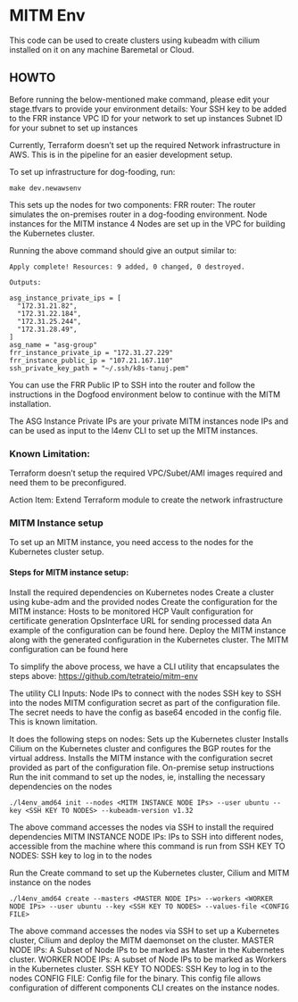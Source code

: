 # MITM Env

This code can be used to create clusters using kubeadm with cilium installed on it on any machine Baremetal or Cloud.

## HOWTO

Before running the below-mentioned make command, please edit your stage.tfvars to provide your environment details:
Your SSH key to be added to the FRR instance
VPC ID for your network to set up instances
Subnet ID for your subnet to set up instances

Currently, Terraform doesn’t set up the required Network infrastructure in AWS. This is in the pipeline for an easier development setup.

To set up infrastructure for dog-fooding, run:
```
make dev.newawsenv
```
This sets up the nodes for two components:
FRR router:
The router simulates the on-premises router in a dog-fooding environment.
Node instances for the MITM instance
4 Nodes are set up in the VPC for building the Kubernetes cluster.

Running the above command should give an output similar to:

```
Apply complete! Resources: 9 added, 0 changed, 0 destroyed.

Outputs:

asg_instance_private_ips = [
  "172.31.21.82",
  "172.31.22.184",
  "172.31.25.244",
  "172.31.28.49",
]
asg_name = "asg-group"
frr_instance_private_ip = "172.31.27.229"
frr_instance_public_ip = "107.21.167.110"
ssh_private_key_path = "~/.ssh/k8s-tanuj.pem"
```
You can use the FRR Public IP to SSH into the router and follow the instructions in the Dogfood environment below to continue with the MITM installation.

The ASG Instance Private IPs are your private MITM instances node IPs and can be used as input to the l4env CLI to set up the MITM instances.

### Known Limitation:
Terraform doesn’t setup the required VPC/Subet/AMI images required and need them to be preconfigured.

Action Item: Extend Terraform module to create the network infrastructure

### MITM Instance setup
To set up an MITM instance, you need access to the nodes for the Kubernetes cluster setup.

#### Steps for MITM instance setup:
Install the required dependencies on Kubernetes nodes
Create a cluster using kube-adm and the provided nodes
Create the configuration for the MITM instance:
Hosts to be monitored
HCP Vault configuration for certificate generation
OpsInterface URL for sending processed data
	An example of the configuration can be found here.
Deploy the MITM instance along with the generated configuration in the Kubernetes cluster. The MITM configuration can be found here

To simplify the above process, we have a CLI utility that encapsulates the steps above: https://github.com/tetrateio/mitm-env

The utility CLI Inputs:
Node IPs to connect with the nodes
SSH key to SSH into the nodes
MITM configuration secret as part of the configuration file. The secret needs to have the config as base64 encoded in the config file. This is known limitation.

It does the following steps on nodes:
Sets up the Kubernetes cluster
Installs Cilium on the Kubernetes cluster and configures the BGP routes for the virtual address.
Installs the MITM instance with the configuration secret provided as part of the configuration file.
On-premise setup instructions
Run the init command to set up the nodes, ie, installing the necessary dependencies on the nodes

```
./l4env_amd64 init --nodes <MITM INSTANCE NODE IPs> --user ubuntu --key <SSH KEY TO NODES> --kubeadm-version v1.32
```
The above command accesses the nodes via SSH to install the required dependencies
MITM INSTANCE NODE IPs: IPs to SSH into different nodes, accessible from the machine where this command is run from
SSH KEY TO NODES: SSH key to log in to the nodes


Run the Create command to set up the Kubernetes cluster, Cilium and MITM instance on the nodes

```
./l4env_amd64 create --masters <MASTER NODE IPs> --workers <WORKER NODE IPs> --user ubuntu --key <SSH KEY TO NODES> --values-file <CONFIG FILE>
```
The above command accesses the nodes via SSH to set up a Kubernetes cluster, Cilium and deploy the MITM daemonset on the cluster. 
MASTER NODE IPs: A Subset of Node IPs to be marked as Master in the Kubernetes cluster.
WORKER NODE IPs: A subset of Node IPs to be marked as Workers in the Kubernetes cluster.
SSH KEY TO NODES: SSH Key to log in to the nodes
CONFIG FILE: Config file for the binary. This config file allows configuration of different components CLI creates on the instance nodes.
